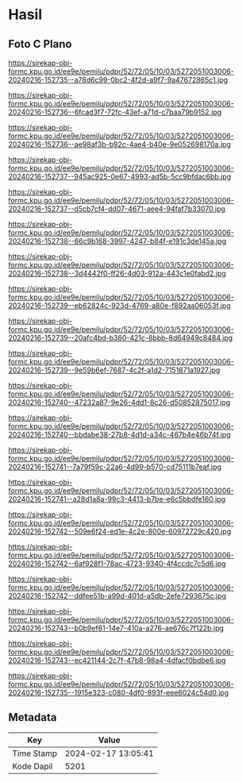 # Hasil

## Foto C Plano

https://sirekap-obj-formc.kpu.go.id/ee9e/pemilu/pdpr/52/72/05/10/03/5272051003006-20240216-152735--a78d6c99-0bc2-4f2d-a9f7-9a47672865c1.jpg

https://sirekap-obj-formc.kpu.go.id/ee9e/pemilu/pdpr/52/72/05/10/03/5272051003006-20240216-152736--6fcad3f7-72fc-43ef-a71d-c7baa79b9152.jpg

https://sirekap-obj-formc.kpu.go.id/ee9e/pemilu/pdpr/52/72/05/10/03/5272051003006-20240216-152736--ae98af3b-b92c-4ae4-b40e-9e052698170a.jpg

https://sirekap-obj-formc.kpu.go.id/ee9e/pemilu/pdpr/52/72/05/10/03/5272051003006-20240216-152737--945ac925-0e67-4993-ad5b-5cc9bfdac6bb.jpg

https://sirekap-obj-formc.kpu.go.id/ee9e/pemilu/pdpr/52/72/05/10/03/5272051003006-20240216-152737--d5cb7cf4-dd07-4671-aee4-94faf7b33070.jpg

https://sirekap-obj-formc.kpu.go.id/ee9e/pemilu/pdpr/52/72/05/10/03/5272051003006-20240216-152738--66c9b168-3997-4247-b84f-e191c3de145a.jpg

https://sirekap-obj-formc.kpu.go.id/ee9e/pemilu/pdpr/52/72/05/10/03/5272051003006-20240216-152738--3d4442f0-ff26-4d03-912a-443c1e0fabd2.jpg

https://sirekap-obj-formc.kpu.go.id/ee9e/pemilu/pdpr/52/72/05/10/03/5272051003006-20240216-152739--eb62824c-923d-4769-a80e-f892aa06053f.jpg

https://sirekap-obj-formc.kpu.go.id/ee9e/pemilu/pdpr/52/72/05/10/03/5272051003006-20240216-152739--20afc4bd-b360-421c-8bbb-8d64949c8484.jpg

https://sirekap-obj-formc.kpu.go.id/ee9e/pemilu/pdpr/52/72/05/10/03/5272051003006-20240216-152739--9e59b6ef-7687-4c2f-a1d2-7151871a1927.jpg

https://sirekap-obj-formc.kpu.go.id/ee9e/pemilu/pdpr/52/72/05/10/03/5272051003006-20240216-152740--47232a87-9e26-4dd1-8c26-d50852875017.jpg

https://sirekap-obj-formc.kpu.go.id/ee9e/pemilu/pdpr/52/72/05/10/03/5272051003006-20240216-152740--bbdabe38-27b8-4d1d-a34c-467b4e46b74f.jpg

https://sirekap-obj-formc.kpu.go.id/ee9e/pemilu/pdpr/52/72/05/10/03/5272051003006-20240216-152741--7a79f59c-22a6-4d99-b570-cd75111b7eaf.jpg

https://sirekap-obj-formc.kpu.go.id/ee9e/pemilu/pdpr/52/72/05/10/03/5272051003006-20240216-152741--a28d1a8a-99c3-4413-b7be-e6c5bbdfe160.jpg

https://sirekap-obj-formc.kpu.go.id/ee9e/pemilu/pdpr/52/72/05/10/03/5272051003006-20240216-152742--509e6f24-ed1e-4c2e-800e-60972729c420.jpg

https://sirekap-obj-formc.kpu.go.id/ee9e/pemilu/pdpr/52/72/05/10/03/5272051003006-20240216-152742--6af928f1-78ac-4723-9340-4f4ccdc7c5d6.jpg

https://sirekap-obj-formc.kpu.go.id/ee9e/pemilu/pdpr/52/72/05/10/03/5272051003006-20240216-152742--ddfee51b-a99d-401d-a5db-2efe7293675c.jpg

https://sirekap-obj-formc.kpu.go.id/ee9e/pemilu/pdpr/52/72/05/10/03/5272051003006-20240216-152743--b0b9ef61-14e7-410a-a276-ae676c7f122b.jpg

https://sirekap-obj-formc.kpu.go.id/ee9e/pemilu/pdpr/52/72/05/10/03/5272051003006-20240216-152743--ec421144-2c7f-47b8-98a4-4dfacf0bdbe6.jpg

https://sirekap-obj-formc.kpu.go.id/ee9e/pemilu/pdpr/52/72/05/10/03/5272051003006-20240216-152735--1915e323-c080-4df0-893f-eee6024c54d0.jpg


## Metadata

| Key        | Value               |
| ---------- | ------------------- |
| Time Stamp | 2024-02-17 13:05:41 |
| Kode Dapil | 5201                |



